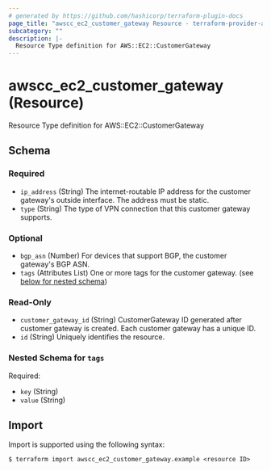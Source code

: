 ```yaml
---
# generated by https://github.com/hashicorp/terraform-plugin-docs
page_title: "awscc_ec2_customer_gateway Resource - terraform-provider-awscc"
subcategory: ""
description: |-
  Resource Type definition for AWS::EC2::CustomerGateway
---
```


# awscc_ec2_customer_gateway (Resource)

Resource Type definition for AWS::EC2::CustomerGateway



<!-- schema generated by tfplugindocs -->
## Schema

### Required

- `ip_address` (String) The internet-routable IP address for the customer gateway's outside interface. The address must be static.
- `type` (String) The type of VPN connection that this customer gateway supports.

### Optional

- `bgp_asn` (Number) For devices that support BGP, the customer gateway's BGP ASN.
- `tags` (Attributes List) One or more tags for the customer gateway. (see [below for nested schema](#nestedatt--tags))

### Read-Only

- `customer_gateway_id` (String) CustomerGateway ID generated after customer gateway is created. Each customer gateway has a unique ID.
- `id` (String) Uniquely identifies the resource.

<a id="nestedatt--tags"></a>
### Nested Schema for `tags`

Required:

- `key` (String)
- `value` (String)

## Import

Import is supported using the following syntax:

```shell
$ terraform import awscc_ec2_customer_gateway.example <resource ID>
```
